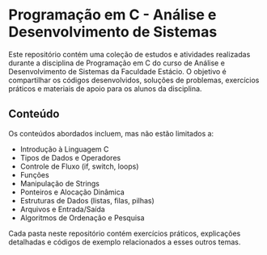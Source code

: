 # Programação em C - Análise e Desenvolvimento de Sistemas

Este repositório contém uma coleção de estudos e atividades realizadas durante a disciplina de Programação em C do curso de Análise e Desenvolvimento de Sistemas da Faculdade Estácio. O objetivo é compartilhar os códigos desenvolvidos, soluções de problemas, exercícios práticos e materiais de apoio para os alunos da disciplina.

## Conteúdo

Os conteúdos abordados incluem, mas não estão limitados a:

- Introdução à Linguagem C
- Tipos de Dados e Operadores
- Controle de Fluxo (if, switch, loops)
- Funções
- Manipulação de Strings
- Ponteiros e Alocação Dinâmica
- Estruturas de Dados (listas, filas, pilhas)
- Arquivos e Entrada/Saída
- Algoritmos de Ordenação e Pesquisa

Cada pasta neste repositório contém exercícios práticos, explicações detalhadas e códigos de exemplo relacionados a esses outros temas.
